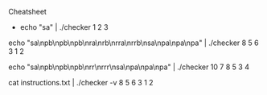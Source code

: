 Cheatsheet
- echo "sa" | ./checker 1 2 3

echo "sa\npb\npb\npb\nra\nrb\nrra\nrrb\nsa\npa\npa\npa" | ./checker 8 5 6 3 1 2

echo "sa\npb\npb\npb\nrr\nrrr\nsa\npa\npa\npa" | ./checker 10 7 8 5 3 4

cat instructions.txt | ./checker -v 8 5 6 3 1 2